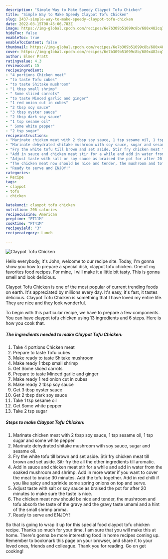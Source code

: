 ```yaml
---
description: "Simple Way to Make Speedy Claypot Tofu Chicken"
title: "Simple Way to Make Speedy Claypot Tofu Chicken"
slug: 2437-simple-way-to-make-speedy-claypot-tofu-chicken
date: 2022-03-15T08:45:06.783Z
image: https://img-global.cpcdn.com/recipes/6e7b309b51099c8b/680x482cq70/claypot-tofu-chicken-recipe-main-photo.jpg
hideToc: false
enableToc: true
enableTocContent: false
thumbnail: https://img-global.cpcdn.com/recipes/6e7b309b51099c8b/680x482cq70/claypot-tofu-chicken-recipe-main-photo.jpg
cover: https://img-global.cpcdn.com/recipes/6e7b309b51099c8b/680x482cq70/claypot-tofu-chicken-recipe-main-photo.jpg
author: Elmer Pratt
ratingvalue: 4.3
reviewcount: 15
recipeingredient:
- "4 portions Chicken meat"
- "to taste Tofu cubes"
- "to taste Shitake mushroom"
- "1 tbsp small shrimp"
- " Some sliced carrots"
- "to taste Minced garlic and ginger"
- "1 red onion cut in cubes"
- "2 tbsp soy sauce"
- "3 tbsp oyster sauce"
- "2 tbsp dark soy sauce"
- "1 tsp sesame oil"
- " Some white pepper"
- "2 tsp sugar"
recipeinstructions:
- "Marinate chicken meat with 2 tbsp soy sauce, 1 tsp sesame oil, 1 tsp sugar and some white pepper"
- "Marinate dehydrated shitake mushroom with soy sauce, sugar and sesame oil."
- "Fry the white tofu till brown and set aside. Stir fry chicken meat till brown and set aside. Sitr fry the all the other ingredients till aromatic."
- "Add in sauce and chicken meat stir for a while and add in water from the soaked mushroom and shrimp. Add in more water if you want to cover the meat to braise 30 minutes. Add the tofu together. Add in red chilli if you like spicy and sprinkle some spring onions on top and serve."
- "Adjust taste with salt or soy sauce as braised the pot for after 20 minutes to make sure the taste is nice."
- "The chicken meat now should be nice and tender, the mushroom and tofu absorb the taste of the gravy and the gravy taste umami and a hint of the small shrimp aroma."
- "Ready to serve and ENJOY!"
categories:
- Recipe
tags:
- claypot
- tofu
- chicken

katakunci: claypot tofu chicken 
nutrition: 206 calories
recipecuisine: American
preptime: "PT11M"
cooktime: "PT41M"
recipeyield: "3"
recipecategory: Lunch

---
```



![Claypot Tofu Chicken](https://img-global.cpcdn.com/recipes/6e7b309b51099c8b/680x482cq70/claypot-tofu-chicken-recipe-main-photo.jpg)

Hello everybody, it's John, welcome to our recipe site. Today, I'm gonna show you how to prepare a special dish, claypot tofu chicken. One of my favorites food recipes. For mine, I will make it a little bit tasty. This is gonna smell and look delicious.



Claypot Tofu Chicken is one of the most popular of current trending foods on earth. It's appreciated by millions every day. It's easy, it's fast, it tastes delicious. Claypot Tofu Chicken is something that I have loved my entire life. They are nice and they look wonderful.


To begin with this particular recipe, we have to prepare a few components. You can have claypot tofu chicken using 13 ingredients and 6 steps. Here is how you cook that.

<!--inarticleads1-->

##### The ingredients needed to make Claypot Tofu Chicken:

1. Take 4 portions Chicken meat
1. Prepare to taste Tofu cubes
1. Make ready to taste Shitake mushroom
1. Make ready 1 tbsp small shrimp
1. Get  Some sliced carrots
1. Prepare to taste Minced garlic and ginger
1. Make ready 1 red onion cut in cubes
1. Make ready 2 tbsp soy sauce
1. Get 3 tbsp oyster sauce
1. Get 2 tbsp dark soy sauce
1. Take 1 tsp sesame oil
1. Get  Some white pepper
1. Take 2 tsp sugar




<!--inarticleads2-->

##### Steps to make Claypot Tofu Chicken:

1. Marinate chicken meat with 2 tbsp soy sauce, 1 tsp sesame oil, 1 tsp sugar and some white pepper
1. Marinate dehydrated shitake mushroom with soy sauce, sugar and sesame oil.
1. Fry the white tofu till brown and set aside. Stir fry chicken meat till brown and set aside. Sitr fry the all the other ingredients till aromatic.
1. Add in sauce and chicken meat stir for a while and add in water from the soaked mushroom and shrimp. Add in more water if you want to cover the meat to braise 30 minutes. Add the tofu together. Add in red chilli if you like spicy and sprinkle some spring onions on top and serve.
1. Adjust taste with salt or soy sauce as braised the pot for after 20 minutes to make sure the taste is nice.
1. The chicken meat now should be nice and tender, the mushroom and tofu absorb the taste of the gravy and the gravy taste umami and a hint of the small shrimp aroma.
1. Ready to serve and ENJOY!



So that is going to wrap it up for this special food claypot tofu chicken recipe. Thanks so much for your time. I am sure that you will make this at home. There's gonna be more interesting food in home recipes coming up. Remember to bookmark this page on your browser, and share it to your loved ones, friends and colleague. Thank you for reading. Go on get cooking!
